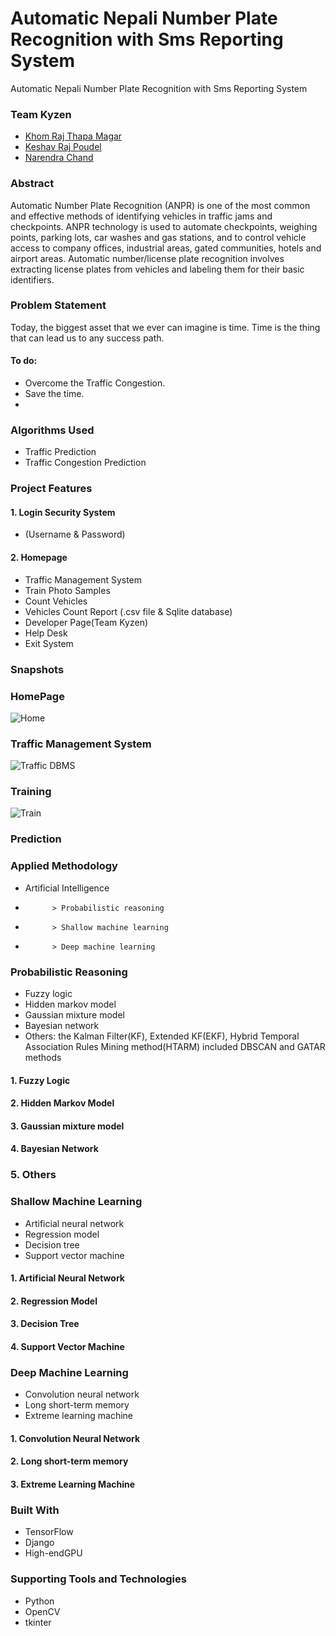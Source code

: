 # Automatic Nepali Number Plate Recognition with Sms Reporting System

Automatic Nepali Number Plate Recognition with Sms Reporting System

### Team Kyzen
* [Khom Raj Thapa Magar](https://khomz.github.io/)
* [Keshav Raj Poudel](https://github.com/Keshav-46)
* [Narendra Chand](https://github.com/)





<!-- # <strike>  Real-Time-Machine-Learning-Approach-on-Traffic-Congestion-Prediction-System-in-Internet-of-Vehicles </strike>

Real Time Machine Learning Approach on Traffic Congestion Prediction System in Internet of Vehicles

next topic
# <strike>  Dynamic traffic rule violation monitoring system using automatic number plate recognition with SMS feedback </strike>
Dynamic traffic rule violation monitoring system using automatic number plate recognition with SMS feedback -->




<!-- ### Team Kyzen
* [Khom Raj Thapa Magar](https://khomz.github.io/)
* [Keshav Raj Poudel](https://github.com/Keshav-46)



[[Click me!]](https://khomz.github.io/) -->

### Abstract

Automatic Number Plate Recognition (ANPR) is one of the most common and effective 
methods of identifying vehicles in traffic jams and checkpoints. ANPR technology is 
used to automate checkpoints, weighing points, parking lots, car washes and gas 
stations, and to control vehicle access to company offices, industrial areas, gated 
communities, hotels and airport areas. Automatic number/license plate recognition 
involves extracting license plates from vehicles and labeling them for their basic 
identifiers.


<!-- <strike> Time is one of the most important thing in this globalized world
Even a millisecond is essential in our dynamic day-to-day life.
Within a blink of eyes, there can be a drastic change in life.

Thus in recent years, traffic congestion prediction has led to a growing research area, 
especially of machine learning of Artificial Intelligence(AI).
With the introduction of big data by stationary sensors or probe vehicle data and 
the development of new AI models in the last few decades, this research are has expanded
extensively.
Traffic congestion, especially short-term traffic congestion prediction is made by 
evaluating different traffic parameters.
Most of the researches focus on historical data in forecasting traffic congestion.
However, a few articles made real-time traffic congestion prediction.
This paper systematically summarises the existing research conducted by applying the various
methodologies of AI, notably different machine learning models.
The paper accumulates the models under respective branches of AI, and the strength and weakness of the 
models are summarised.
</strike> -->


### Problem Statement
Today, the biggest asset that we ever can imagine is time. Time is the thing that can lead us to any success path. 

#### To do:
* Overcome the Traffic Congestion.
* Save the time.
* 

### Algorithms Used
* Traffic Prediction
* Traffic Congestion Prediction


### Project Features
#### 1. Login Security System
* (Username & Password)
#### 2. Homepage
* Traffic Management System
* Train Photo Samples
* Count Vehicles
* Vehicles Count Report (.csv file & Sqlite database)
* Developer Page(Team Kyzen)
* Help Desk
* Exit System


### Snapshots

### HomePage
![Home](images/)

### Traffic Management System
![Traffic DBMS](images/)

### Training
![Train](images/)

### Prediction


### Applied Methodology
* Artificial Intelligence
*           > Probabilistic reasoning
*           > Shallow machine learning
*           > Deep machine learning


### Probabilistic Reasoning
* Fuzzy logic
* Hidden markov model
* Gaussian mixture model
* Bayesian network
* Others: the Kalman Filter(KF), Extended KF(EKF), Hybrid Temporal Association Rules Mining method(HTARM) included DBSCAN and GATAR methods




#### 1. Fuzzy Logic


#### 2. Hidden Markov Model


#### 3. Gaussian mixture model


#### 4. Bayesian Network



### 5. Others





### Shallow Machine Learning
* Artificial neural network
* Regression model
* Decision tree
* Support vector machine

#### 1. Artificial Neural Network


#### 2. Regression Model


#### 3. Decision Tree


#### 4. Support Vector Machine




### Deep Machine Learning
* Convolution neural network
* Long short-term memory
* Extreme learning machine




#### 1. Convolution Neural Network


#### 2. Long short-term memory


#### 3. Extreme Learning Machine





### Built With
* TensorFlow
* Django
* High-endGPU
### Supporting Tools and Technologies
* Python
* OpenCV
* tkinter

